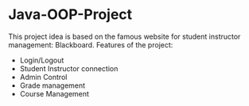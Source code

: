 # Java-OOP-Project

This project idea is based on the famous website for student instructor management: Blackboard.
Features of the project:

- Login/Logout
- Student Instructor connection
- Admin Control
- Grade management
- Course Management
